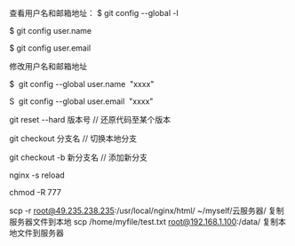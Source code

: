 查看用户名和邮箱地址：
$ git config --global -l

$ git config user.name

$ git config user.email

修改用户名和邮箱地址

$  git config --global user.name  "xxxx"

S  git config --global user.email  "xxxx"


git  reset --hard 版本号 // 还原代码至某个版本

git checkout 分支名 // 切换本地分支

git checkout -b 新分支名 // 添加新分支

nginx -s reload

chmod -R 777

 scp -r root@49.235.238.235:/usr/local/nginx/html/ ~/myself/云服务器/     复制服务器文件到本地
 scp /home/myfile/test.txt root@192.168.1.100:/data/    复制本地文件到服务器
